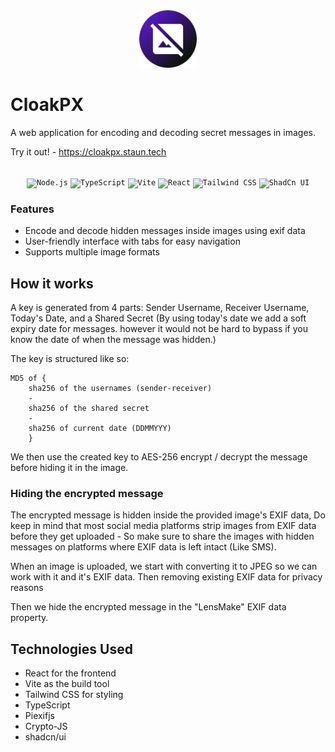 <div align="center">
<img width=92 src="https://raw.githubusercontent.com/fishylunar/cloakpx/b69b35c2a50b70bcd32a7acb02e236bdacc5c854/public/icon-192.png" alt="CloakPX" title="CloakPX"/>
</div>

# CloakPX

A web application for encoding and decoding secret messages in images.

Try it out! - https://cloakpx.staun.tech

<br>

<div align="center">
	<code><img width="50" src="https://user-images.githubusercontent.com/25181517/183568594-85e280a7-0d7e-4d1a-9028-c8c2209e073c.png" alt="Node.js" title="Node.js"/></code>
	<code><img width="50" src="https://user-images.githubusercontent.com/25181517/183890598-19a0ac2d-e88a-4005-a8df-1ee36782fde1.png" alt="TypeScript" title="TypeScript"/></code>
	<code><img width="50" src="https://github-production-user-asset-6210df.s3.amazonaws.com/62091613/261395532-b40892ef-efb8-4b0e-a6b5-d1cfc2f3fc35.png" alt="Vite" title="Vite"/></code>
	<code><img width="50" src="https://user-images.githubusercontent.com/25181517/183897015-94a058a6-b86e-4e42-a37f-bf92061753e5.png" alt="React" title="React"/></code>
	<code><img width="50" src="https://user-images.githubusercontent.com/25181517/202896760-337261ed-ee92-4979-84c4-d4b829c7355d.png" alt="Tailwind CSS" title="Tailwind CSS"/></code>
	<code><img width="50" src="https://github.com/user-attachments/assets/e4bd419a-2a4a-459a-ba9a-d3324e693c4d" alt="ShadCn UI" title="ShadCn UI"/></code>
</div>

### Features

- Encode and decode hidden messages inside images using exif data
- User-friendly interface with tabs for easy navigation
- Supports multiple image formats

## How it works

A key is generated from 4 parts: Sender Username, Receiver Username, Today's
Date, and a Shared Secret (By using today's date we add a soft expiry date for
messages. however it would not be hard to bypass if you know the date of when
the message was hidden.)

The key is structured like so:

```plaintext
MD5 of {
	sha256 of the usernames (sender-receiver)
	-
	sha256 of the shared secret
	-
	sha256 of current date (DDMMYYY)
	}
```

We then use the created key to AES-256 encrypt / decrypt the message before
hiding it in the image.

### Hiding the encrypted message

The encrypted message is hidden inside the provided image's EXIF data, Do keep
in mind that most social media platforms strip images from EXIF data before they
get uploaded - So make sure to share the images with hidden messages on
platforms where EXIF data is left intact (Like SMS).

When an image is uploaded, we start with converting it to JPEG so we can work
with it and it's EXIF data. Then removing existing EXIF data for privacy reasons

Then we hide the encrypted message in the "LensMake" EXIF data property.

## Technologies Used

- React for the frontend
- Vite as the build tool
- Tailwind CSS for styling
- TypeScript
- Piexifjs
- Crypto-JS
- shadcn/ui
